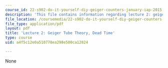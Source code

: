 ```yaml
---
course_id: 22-s902-do-it-yourself-diy-geiger-counters-january-iap-2015
description: 'This file contains information regarding lecture 2: geiger tube.'
file_location: /coursemedia/22-s902-do-it-yourself-diy-geiger-counters-january-iap-2015/a4f5c12e0a510778ea298e500ca12824_MIT22_S902IAP15_lec02.pdf
file_type: application/pdf
layout: pdf
title: 'Lecture 2: Geiger Tube Theory, Dead Time'
type: course
uid: a4f5c12e0a510778ea298e500ca12824

---
```

None
